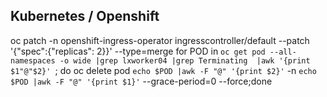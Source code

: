 ## Kubernetes / Openshift
oc patch -n openshift-ingress-operator ingresscontroller/default --patch '{"spec":{"replicas": 2}}' --type=merge
for POD in `oc get pod --all-namespaces -o wide |grep lxworker04 |grep Terminating  |awk '{print $1"@"$2}' `; do oc delete pod `echo $POD |awk -F "@" '{print $2}'` -n `echo $POD |awk -F "@" '{print $1}'` --grace-period=0 --force;done
